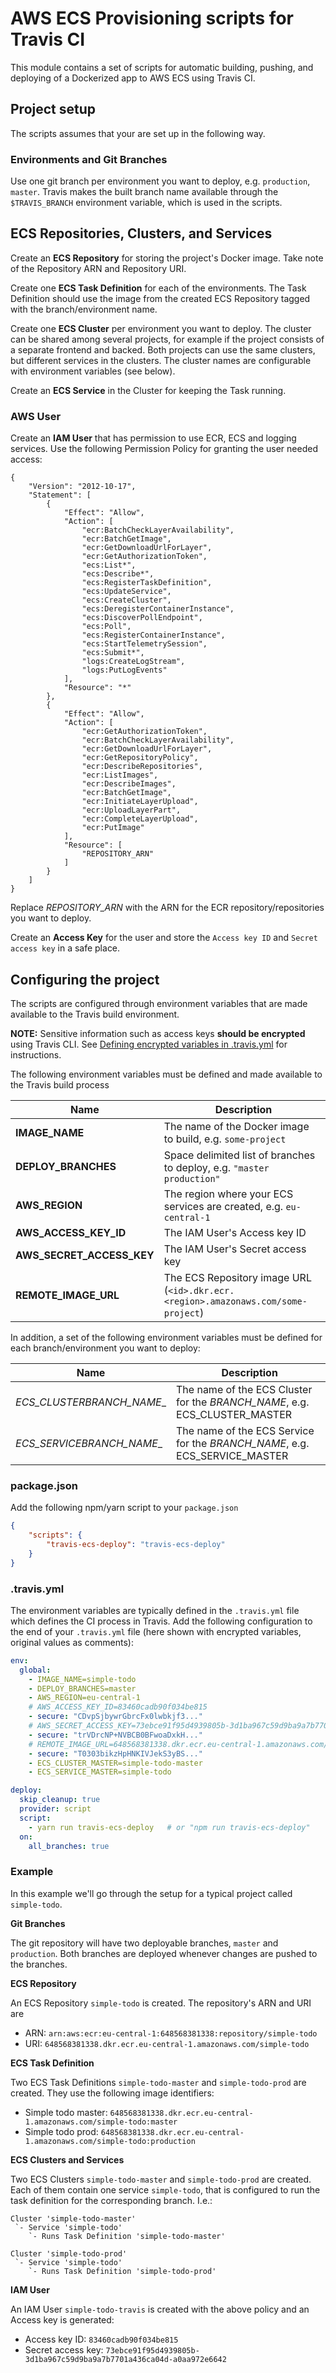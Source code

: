 # AWS ECS Provisioning scripts for Travis CI

This module contains a set of scripts for automatic building, pushing, and deploying of a Dockerized app to AWS ECS using Travis CI.

## Project setup

The scripts assumes that your  are set up in the following way.

### Environments and Git Branches

Use one git branch per environment you want to deploy, e.g. `production`, `master`. Travis makes the built branch name available through the `$TRAVIS_BRANCH` environment variable, which is used in the scripts.

## ECS Repositories, Clusters, and Services

Create an **ECS Repository** for storing the project's Docker image. Take note of the Repository ARN and Repository URI.

Create one **ECS Task Definition** for each of the environments. The Task Definition should use the image from the created ECS Repository tagged with the branch/environment name.

Create one **ECS Cluster** per environment you want to deploy. The cluster can be shared among several projects, for example if the project consists of a separate frontend and backed. Both projects can use the same clusters, but different services in the clusters. The cluster names are configurable with environment variables (see below).

Create an **ECS Service** in the Cluster for keeping the Task running.

### AWS User

Create an **IAM User** that has permission to use ECR, ECS and logging services. Use the following Permission Policy for granting the user needed access:

```
{
    "Version": "2012-10-17",
    "Statement": [
        {
            "Effect": "Allow",
            "Action": [
                "ecr:BatchCheckLayerAvailability",
                "ecr:BatchGetImage",
                "ecr:GetDownloadUrlForLayer",
                "ecr:GetAuthorizationToken",
                "ecs:List*",
                "ecs:Describe*",
                "ecs:RegisterTaskDefinition",
                "ecs:UpdateService",
                "ecs:CreateCluster",
                "ecs:DeregisterContainerInstance",
                "ecs:DiscoverPollEndpoint",
                "ecs:Poll",
                "ecs:RegisterContainerInstance",
                "ecs:StartTelemetrySession",
                "ecs:Submit*",
                "logs:CreateLogStream",
                "logs:PutLogEvents"
            ],
            "Resource": "*"
        },
        {
            "Effect": "Allow",
            "Action": [
                "ecr:GetAuthorizationToken",
                "ecr:BatchCheckLayerAvailability",
                "ecr:GetDownloadUrlForLayer",
                "ecr:GetRepositoryPolicy",
                "ecr:DescribeRepositories",
                "ecr:ListImages",
                "ecr:DescribeImages",
                "ecr:BatchGetImage",
                "ecr:InitiateLayerUpload",
                "ecr:UploadLayerPart",
                "ecr:CompleteLayerUpload",
                "ecr:PutImage"
            ],
            "Resource": [
                "REPOSITORY_ARN"
            ]
        }
    ]
}
```

Replace *REPOSITORY_ARN* with the ARN for the ECR repository/repositories you want to deploy.

Create an **Access Key** for the user and store the `Access key ID` and `Secret access key` in a safe place.

## Configuring the project

The scripts are configured through environment variables that are made available to the Travis build environment.

**NOTE:** Sensitive information such as access keys **should be encrypted** using Travis CLI. See [Defining encrypted variables in .travis.yml](https://docs.travis-ci.com/user/environment-variables/#Defining-encrypted-variables-in-.travis.yml) for instructions.


The following environment variables must be defined and made available to the Travis build process

Name | Description
-----|------------
**IMAGE_NAME** | The name of the Docker image to build, e.g. `some-project`
**DEPLOY_BRANCHES** | Space delimited list of branches to deploy, e.g. `"master production"`
**AWS_REGION** | The region where your ECS services are created, e.g. `eu-central-1`
**AWS_ACCESS_KEY_ID** | The IAM User's Access key ID
**AWS_SECRET_ACCESS_KEY** | The IAM User's Secret access key
**REMOTE_IMAGE_URL** | The ECS Repository image URL (`<id>.dkr.ecr.<region>.amazonaws.com/some-project`)

In addition, a set of the following environment variables must be defined for each branch/environment you want to deploy:

Name | Description
-----|------------
__ECS_CLUSTER_*BRANCH_NAME*__ | The name of the ECS Cluster for the *BRANCH_NAME*, e.g. ECS_CLUSTER_MASTER
__ECS_SERVICE_*BRANCH_NAME*__ | The name of the ECS Service for the *BRANCH_NAME*, e.g. ECS_SERVICE_MASTER

### package.json

Add the following npm/yarn script to your `package.json`

```json
{
    "scripts": {
        "travis-ecs-deploy": "travis-ecs-deploy"
    }
}
```

### .travis.yml

The environment variables are typically defined in the `.travis.yml` file which defines the CI process in Travis. Add the following configuration to the end of your `.travis.yml` file (here shown with encrypted variables, original values as comments):

```yaml
env:
  global:
    - IMAGE_NAME=simple-todo
    - DEPLOY_BRANCHES=master
    - AWS_REGION=eu-central-1
    # AWS_ACCESS_KEY_ID=83460cadb90f034be815
    - secure: "CDvpSjbywrGbrcFx0lwbkjf3..."
    # AWS_SECRET_ACCESS_KEY=73ebce91f95d4939805b-3d1ba967c59d9ba9a7b7701a436ca04d-a0aa972e6642
    - secure: "trVDrcNP+NVBCB0BFwoaDxkH..."
    # REMOTE_IMAGE_URL=648568381338.dkr.ecr.eu-central-1.amazonaws.com/simple-todo
    - secure: "T0303bikzHpHNKIVJekS3yBS..."
    - ECS_CLUSTER_MASTER=simple-todo-master
    - ECS_SERVICE_MASTER=simple-todo

deploy:
  skip_cleanup: true
  provider: script
  script:
    - yarn run travis-ecs-deploy   # or "npm run travis-ecs-deploy"
  on:
    all_branches: true
```


### Example

In this example we'll go through the setup for a typical project called `simple-todo`.

**Git Branches**

The git repository will have two deployable branches, `master` and `production`. Both branches are deployed whenever changes are pushed to the branches.

**ECS Repository**

An ECS Repository `simple-todo` is created. The repository's ARN and URI are

* ARN: `arn:aws:ecr:eu-central-1:648568381338:repository/simple-todo`
* URI: `648568381338.dkr.ecr.eu-central-1.amazonaws.com/simple-todo`

**ECS Task Definition**

Two ECS Task Definitions `simple-todo-master` and `simple-todo-prod` are created. They use the following image identifiers:

* Simple todo master: `648568381338.dkr.ecr.eu-central-1.amazonaws.com/simple-todo:master`
* Simple todo prod: `648568381338.dkr.ecr.eu-central-1.amazonaws.com/simple-todo:production`

**ECS Clusters and Services**

Two ECS Clusters `simple-todo-master` and `simple-todo-prod` are created. Each of them contain one service `simple-todo`, that is configured to run the task definition for the corresponding branch. I.e.:

```
Cluster 'simple-todo-master'
 `- Service 'simple-todo'
    `- Runs Task Definition 'simple-todo-master'

Cluster 'simple-todo-prod'
 `- Service 'simple-todo'
    `- Runs Task Definition 'simple-todo-prod'
```

**IAM User**

An IAM User `simple-todo-travis` is created with the above policy and an Access key is generated:

* Access key ID: `83460cadb90f034be815`
* Secret access key: `73ebce91f95d4939805b-3d1ba967c59d9ba9a7b7701a436ca04d-a0aa972e6642`

